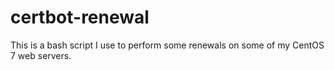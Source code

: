 # certbot-renewal
This is a bash script I use to perform some renewals on some of my CentOS 7 web servers.
